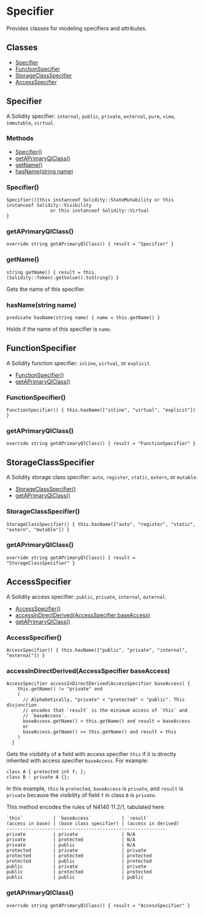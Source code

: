 # Specifier

Provides classes for modeling specifiers and attributes.

## Classes

- [Specifier](#specifier-1)
- [FunctionSpecifier](#functionspecifier)
- [StorageClassSpecifier](#storageclassspecifier)
- [AccessSpecifier](#accessspecifier)

## Specifier

A Solidity specifier: `internal`, `public`, `private`, `external`, `pure`, `view`, `immutable`, `virtual`.

### Methods 

- [Specifier()](#specifier-2)
- [getAPrimaryQlClass()](#getaprimaryqlclass)
- [getName()](#getname)
- [hasName(string name)](#hasnamestring-name)

### Specifier()

```
Specifier(){this instanceof Solidity::StateMutability or this instanceof Solidity::Visibility
                or this instanceof Solidity::Virtual
}
```

### getAPrimaryQlClass()

```
override string getAPrimaryQlClass() { result = "Specifier" }
```

### getName() 

```  
string getName() { result = this.(Solidity::Token).getValue().toString() }
```

Gets the name of this specifier.

### hasName(string name)

```
predicate hasName(string name) { name = this.getName() }
```

Holds if the name of this specifier is `name`.


## FunctionSpecifier

A Solidity function specifier: `inline`, `virtual`, or `explicit`.
- [FunctionSpecifier()](#functionspecifier-1)
- [getAPrimaryQlClass()](#getaprimaryqlclass-1)

### FunctionSpecifier() 

```
FunctionSpecifier() { this.hasName(["inline", "virtual", "explicit"]) }
```

### getAPrimaryQlClass()

```
override string getAPrimaryQlClass() { result = "FunctionSpecifier" }
```

## StorageClassSpecifier

A Solidity storage class specifier: `auto`, `register`, `static`, `extern`, or `mutable`.

- [StorageClassSpecifier()](#storageclassspecifier-1)
- [getAPrimaryQlClass()](#getaprimaryqlclass-2)

### StorageClassSpecifier() 
```
StorageClassSpecifier() { this.hasName(["auto", "register", "static", "extern", "mutable"]) }
```

### getAPrimaryQlClass()
```
override string getAPrimaryQlClass() { result = "StorageClassSpecifier" }
```

## AccessSpecifier

A Solidity access specifier: `public`, `private`, `internal`, `external`.

- [AccessSpecifier()](#accessspecifier-1)
- [accessInDirectDerived(AccessSpecifier baseAccess)](#accessindirectderivedaccessspecifier-baseaccess)
- [getAPrimaryQlClass()](#getaprimaryqlclass-3)

### AccessSpecifier()

```
AccessSpecifier() { this.hasName(["public", "private", "internal", "external"]) }
```


### accessInDirectDerived(AccessSpecifier baseAccess)

```
AccessSpecifier accessInDirectDerived(AccessSpecifier baseAccess) {
    this.getName() != "private" and
    (
      // Alphabetically, "private" < "protected" < "public". This disjunction
      // encodes that `result` is the minimum access of `this` and
      // `baseAccess`.
      baseAccess.getName() < this.getName() and result = baseAccess
      or
      baseAccess.getName() >= this.getName() and result = this
    )
  }
```

Gets the visibility of a field with access specifier `this` if it is
directly inherited with access specifier `baseAccess`. For example:

```
class A { protected int f; };
class B : private A {};
```

In this example, `this` is `protected`, `baseAccess` is `private`, and
`result` is `private` because the visibility of field `f` in class `B`
is `private`.

This method encodes the rules of N4140 11.2/1, tabulated here:

```
`this`           | `baseAccess`           | `result`
(access in base) | (base class specifier) | (access in derived)
----------------------------------------------------------
private          | private                | N/A
private          | protected              | N/A
private          | public                 | N/A
protected        | private                | private
protected        | protected              | protected
protected        | public                 | protected
public           | private                | private
public           | protected              | protected
public           | public                 | public
```

### getAPrimaryQlClass()

```
override string getAPrimaryQlClass() { result = "AccessSpecifier" }
```
